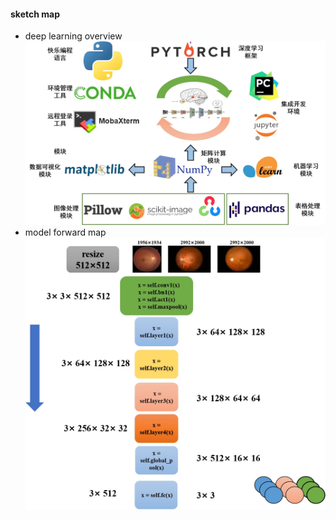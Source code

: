 #### sketch map
* deep learning overview
![](./concept.jpg)
* model forward map
![](./forward_vis.jpg)